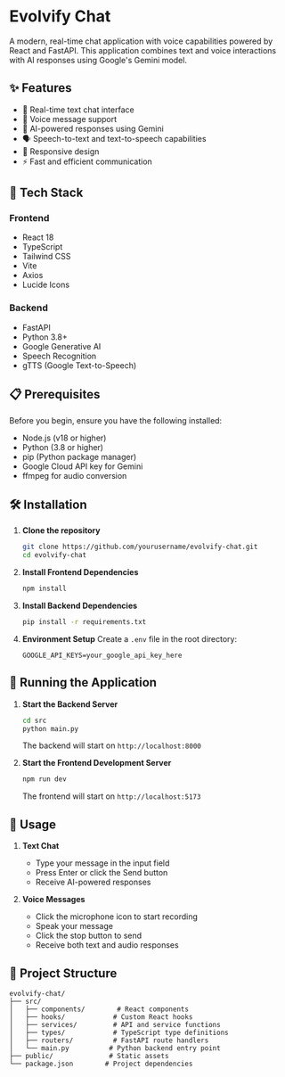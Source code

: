 # Evolvify Chat

A modern, real-time chat application with voice capabilities powered by React and FastAPI. This application combines text and voice interactions with AI responses using Google's Gemini model.

## ✨ Features

- 💬 Real-time text chat interface
- 🎤 Voice message support
- 🤖 AI-powered responses using Gemini
- 🗣️ Speech-to-text and text-to-speech capabilities
- 📱 Responsive design
- ⚡ Fast and efficient communication

## 🚀 Tech Stack

### Frontend

- React 18
- TypeScript
- Tailwind CSS
- Vite
- Axios
- Lucide Icons

### Backend

- FastAPI
- Python 3.8+
- Google Generative AI
- Speech Recognition
- gTTS (Google Text-to-Speech)

## 📋 Prerequisites

Before you begin, ensure you have the following installed:

- Node.js (v18 or higher)
- Python (3.8 or higher)
- pip (Python package manager)
- Google Cloud API key for Gemini
- ffmpeg for audio conversion

## 🛠️ Installation

1. **Clone the repository**

   ```bash
   git clone https://github.com/yourusername/evolvify-chat.git
   cd evolvify-chat
   ```

2. **Install Frontend Dependencies**

   ```bash
   npm install
   ```

3. **Install Backend Dependencies**

   ```bash
   pip install -r requirements.txt
   ```

4. **Environment Setup**
   Create a `.env` file in the root directory:
   ```env
   GOOGLE_API_KEYS=your_google_api_key_here
   ```

## 🚀 Running the Application

1. **Start the Backend Server**

   ```bash
   cd src
   python main.py
   ```

   The backend will start on `http://localhost:8000`

2. **Start the Frontend Development Server**
   ```bash
   npm run dev
   ```
   The frontend will start on `http://localhost:5173`

## 🎯 Usage

1. **Text Chat**

   - Type your message in the input field
   - Press Enter or click the Send button
   - Receive AI-powered responses

2. **Voice Messages**
   - Click the microphone icon to start recording
   - Speak your message
   - Click the stop button to send
   - Receive both text and audio responses

## 🔧 Project Structure

```
evolvify-chat/
├── src/
│   ├── components/        # React components
│   ├── hooks/            # Custom React hooks
│   ├── services/         # API and service functions
│   ├── types/            # TypeScript type definitions
│   ├── routers/          # FastAPI route handlers
│   └── main.py          # Python backend entry point
├── public/              # Static assets
└── package.json        # Project dependencies
```
